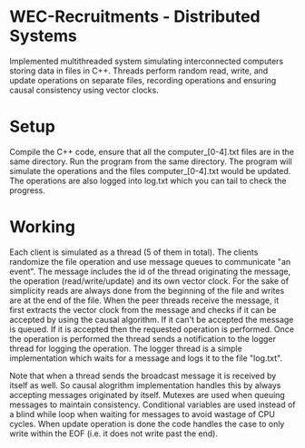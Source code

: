 # WEC-Recruitments - Distributed Systems
Implemented multithreaded system simulating interconnected computers storing data in files in C++. Threads perform random read, write, and update operations on separate files, recording operations and ensuring causal consistency using vector clocks.

# **Setup**
Compile the C++ code, ensure that all the computer_[0-4].txt files are in the same directory. Run the program from the same directory. The program will simulate the 
operations and the files computer_[0-4].txt would be updated. The operations are also logged into log.txt which you can tail to check the progress.

# **Working**
Each client is simulated as a thread (5 of them in total). The clients randomize the file operation and use message queues to communicate "an event". The message includes
the id of the thread originating the message, the operation (read/write/update) and its own vector clock. For the sake of simplicity reads are always done from the 
beginning of the file and writes are at the end of the file. When the peer threads receive the message, it first extracts the vector clock from the message and checks if it can be accepted by using the causal algorithm. If it can't be accepted the message is queued. If it is accepted then the requested operation is performed. Once the operation is performed the thread sends a notification to the logger thread for logging the operation. The logger thread is a simple implementation which waits for a message and logs it to the file "log.txt".

Note that when a thread sends the broadcast message it is received by itself as well. So causal alogrithm implementation handles this by always accepting messages 
originated by itself. Mutexes are used when queuing messages to maintain consistency. Conditional variables are used instead of a blind while loop when waiting for
messages to avoid wastage of CPU cycles. When update operation is done the code handles the case to only write within the EOF (i.e. it does not write past the end).


